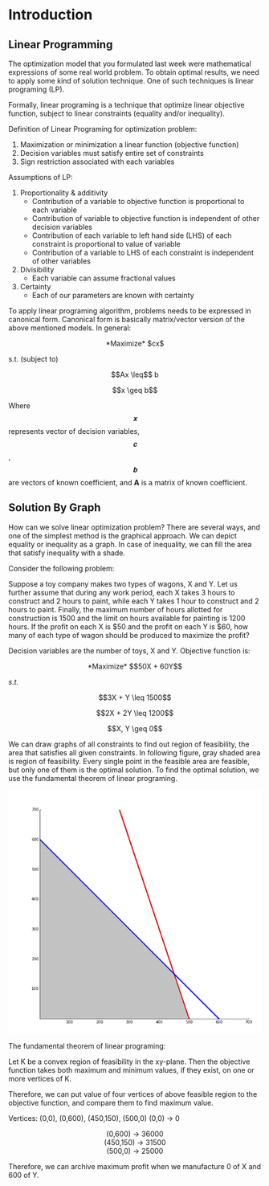 # Introduction

## Linear Programming

The optimization model that you formulated last week were mathematical expressions of some real world problem.  To obtain optimal results, we need to apply some kind of solution technique. One of such techniques is linear programing (LP).

Formally, linear programing is a technique that optimize linear objective function, subject to linear constraints (equality and/or inequality).

Definition of Linear Programing for optimization problem:

1. Maximization or minimization a linear function (objective function)
2. Decision variables must satisfy entire set of constraints
3. Sign restriction associated with each variables

Assumptions of LP:

1. Proportionality & additivity
    - Contribution of a variable to objective function is proportional to each variable
    - Contribution of variable to objective function is independent of other decision variables
    - Contribution of each variable to left hand side (LHS) of each constraint is proportional to value of
variable
    - Contribution of a variable to LHS of each constraint is independent of other variables
2. Divisibility
    - Each variable can assume fractional values
3. Certainty
    - Each of our parameters are known with certainty

To apply linear programing algorithm, problems needs to be expressed in canonical form. Canonical form is basically matrix/vector version of the above mentioned models. In general:

<p style="text-align: center;">
*Maximize* $cx$
</p>
s.t. (subject to)
<p style="text-align: center;">
$$Ax \leq$$ b
</p>
<p style="text-align: center;">
$$x \geq b$$
</p>

Where $$𝐱$$ represents vector of decision variables, $$𝐜$$, $$𝐛$$ are vectors of known coefficient, and **A** is a matrix of known coefficient.

## Solution By Graph

How can we solve linear optimization problem? There are several ways, and one of the simplest method is the graphical approach.  We can depict equality or inequality as a graph. In case of inequality, we can fill the area that satisfy inequality with a shade.

Consider the following problem:

Suppose a toy company makes two types of wagons, X and Y. Let us further assume that during any work period, each X takes 3 hours to construct and 2 hours to paint, while each Y takes 1 hour to construct and 2 hours to paint. Finally, the maximum number of hours allotted for construction is 1500 and the limit on hours available for painting is 1200 hours. If the profit on each X is $50 and the profit on each Y is $60, how many of each type of wagon should be produced to maximize the profit?

Decision variables are the number of toys, X and Y. Objective function is:

<p style="text-align: center;">
*Maximize* $$50X + 60Y$$
</p>

*s.t.*

<p style="text-align: center;">$$3X + Y \leq 1500$$</p>
<p style="text-align: center;">$$2X + 2Y \leq 1200$$</p>
<p style="text-align: center;">$$X, Y \geq 0$$</p>

We can draw graphs of all constraints to find out region of feasibility, the area that satisfies all given constraints. In following figure, gray shaded area is region of feasibility. Every single point in the feasible area are feasible, but only one of them is the optimal solution. To find the optimal solution, we use the fundamental theorem of linear programing.

![](images/lp.png)

The fundamental theorem of linear programing:

Let K be a convex region of feasibility in the xy-plane. Then the objective function takes both maximum and minimum values, if they exist, on one or more vertices of K.

Therefore, we can put value of four vertices of above feasible region to the objective function, and compare them to find maximum value.

Vertices: (0,0), (0,600), (450,150), (500,0) (0,0) → 0

<center>(0,600) → 36000</center>
<center>(450,150) → 31500</center>
<center>(500,0) → 25000</center>

Therefore, we can archive maximum profit when we manufacture 0 of X and 600 of Y.
